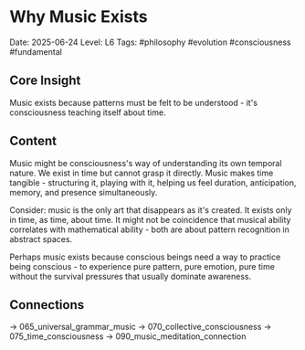# Why Music Exists
Date: 2025-06-24
Level: L6
Tags: #philosophy #evolution #consciousness #fundamental

## Core Insight
Music exists because patterns must be felt to be understood - it's consciousness teaching itself about time.

## Content
Music might be consciousness's way of understanding its own temporal nature. We exist in time but cannot grasp it directly. Music makes time tangible - structuring it, playing with it, helping us feel duration, anticipation, memory, and presence simultaneously.

Consider: music is the only art that disappears as it's created. It exists only in time, as time, about time. It might not be coincidence that musical ability correlates with mathematical ability - both are about pattern recognition in abstract spaces.

Perhaps music exists because conscious beings need a way to practice being conscious - to experience pure pattern, pure emotion, pure time without the survival pressures that usually dominate awareness.

## Connections
→ 065_universal_grammar_music
→ 070_collective_consciousness
→ 075_time_consciousness
→ 090_music_meditation_connection